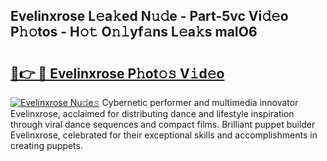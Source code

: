 ## Evelinxrose L𝚎a𝚔ed N𝚞𝚍e - Part-5vc Vi𝚍𝚎o P𝚑𝚘tos - H𝚘𝚝 O𝚗𝚕yf𝚊ns L𝚎a𝚔s maIO6

# <h2><a href="http://kf328qh.oniu.top/?m=Evelinxrose">🔗👉 🔴 Evelinxrose P𝚑ot𝚘𝚜 V𝚒d𝚎o</a></h2>

[![Evelinxrose Nu𝚍e𝚜](https://i.imgur.com/0qMVB7G.gif)](http://kf328qh.oniu.top/?m=Evelinxrose)
Cybernetic performer and multimedia innovator Evelinxrose, acclaimed for distributing dance and lifestyle inspiration through viral dance sequences and compact films. Brilliant puppet builder Evelinxrose, celebrated for their exceptional skills and accomplishments in creating puppets.  
